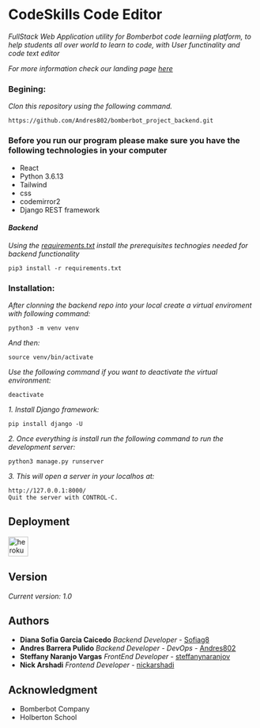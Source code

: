 # CodeSkills Code Editor
_FullStack Web Application utility for Bomberbot code learniing platform, to help students all over world to learn to code, with User functinality and code text editor_

_For more information check our landing page [here]()_

### Begining:
_Clon this repository using the following command._

```
https://github.com/Andres802/bomberbot_project_backend.git
```
### Before you run our program please make sure you have the following technologies in your computer
 * React
 * Python 3.6.13
 * Tailwind
 * css
 * codemirror2
 * Django REST framework

#### _Backend_
_Using the [requirements.txt](https://github.com/Andres802/bomberbot_project_backend/blob/development/requeriments.txt) install the prerequisites technogies needed for backend functionality_
```
pip3 install -r requirements.txt
```
 ### Installation:
 _After clonning the backend repo into your local create a virtual enviroment with following command:_
 ```
 python3 -m venv venv
 ```
 _And then:_
 ```
 source venv/bin/activate
 ```
 _Use the following command if you want to deactivate the virtual environment:_
 ```
 deactivate
 ```
 _1. Install Django framework:_
 ```
 pip install django -U
 ```
 _2. Once everything is install run the following command to run the development server:_
 ```
 python3 manage.py runserver
 ```
_3. This will open a server in your localhos  at:_
```
http://127.0.0.1:8000/
Quit the server with CONTROL-C.
```
## Deployment 

<p align="left"> <a href="https://heroku.com" target="_blank"> <img src="https://www.vectorlogo.zone/logos/heroku/heroku-icon.svg" alt="heroku" width="40" height="40"/> </a> 

## Version 

_Current version: 1.0_


## Authors 
* **Diana Sofia  Garcia Caicedo** *Backend Developer* - [Sofiag8](https://github.com/Sofiag8)
* **Andres Barrera Pulido** *Backend Developer - DevOps* - [Andres802](https://github.com/Andres802)
* **Steffany Naranjo Vargas** *FrontEnd Developer* - [steffanynaranjov](https://github.com/steffanynaranjov)
* **Nick Arshadi** *Frontend Developer* - [nickarshadi](https://github.com/nickarshadi)

## Acknowledgment

* Bomberbot Company
* Holberton School
